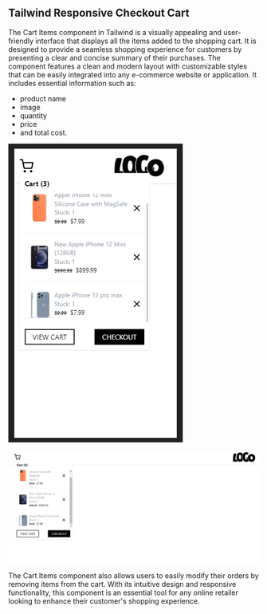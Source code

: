 ## Tailwind Responsive Checkout Cart

The Cart Items component in Tailwind is a visually appealing and user-friendly interface that displays all the items added to the shopping cart.
It is designed to provide a seamless shopping experience for customers by presenting a clear and concise summary of their purchases.
The component features a clean and modern layout with customizable styles that can be easily integrated into any e-commerce website or application. It includes essential information such as:
 - product name
 -  image
 - quantity
 - price
 - and total cost.

![responsive design](https://raw.githubusercontent.com/M-Hosseini80/tailwind-checkout-cart/main/images/screenshot-mobile.png)

![desktop design](https://github.com/M-Hosseini80/tailwind-checkout-cart/blob/main/images/screenshot.png?raw=true)



The Cart Items component also allows users to easily modify their orders by removing items from the cart. With its intuitive design and responsive functionality, this component is an essential tool for any online retailer looking to enhance their customer's shopping experience.

